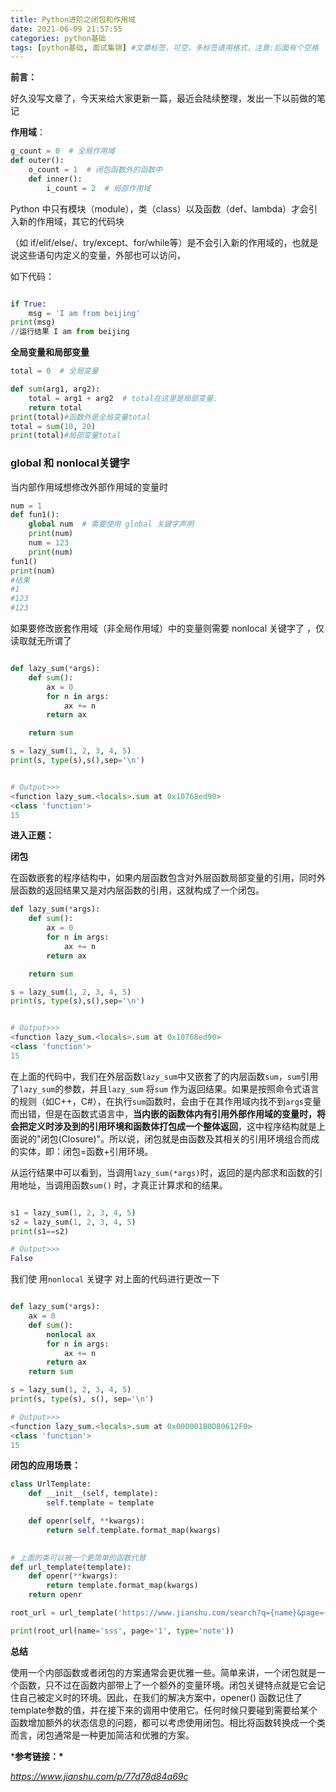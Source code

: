 ```yaml
---
title: Python进阶之闭包和作用域
date: 2021-06-09 21:57:55
categories: python基础
tags: [python基础, 面试集锦] #文章标签，可空，多标签请用格式，注意:后面有个空格
---
```




**前言：**

好久没写文章了，今天来给大家更新一篇，最近会陆续整理，发出一下以前做的笔记

<!--more-->



**作用域**：

```python
g_count = 0  # 全局作用域
def outer():
    o_count = 1  # 闭包函数外的函数中
    def inner():
        i_count = 2  # 局部作用域
```

Python 中只有模块（module），类（class）以及函数（def、lambda）才会引入新的作用域，其它的代码块

（如 if/elif/else/、try/except、for/while等）是不会引入新的作用域的，也就是说这些语句内定义的变量，外部也可以访问，

如下代码：



```python

if True:
    msg = 'I am from beijing'
print(msg)
//运行结果 I am from beijing

```

**全局变量和局部变量**

```python
total = 0  # 全局变量

def sum(arg1, arg2):
    total = arg1 + arg2  # total在这里是局部变量.
    return total
print(total)#函数外是全局变量total
total = sum(10, 20)
print(total)#局部变量total

```



### global 和 nonlocal关键字

当内部作用域想修改外部作用域的变量时

```python
num = 1
def fun1():
    global num  # 需要使用 global 关键字声明
    print(num) 
    num = 123
    print(num)
fun1()
print(num)
#结果
#1
#123
#123
```



如果要修改嵌套作用域（非全局作用域）中的变量则需要 nonlocal 关键字了 ，仅读取就无所谓了

```python

def lazy_sum(*args):
    def sum():
        ax = 0
        for n in args:
            ax += n
        return ax

    return sum

s = lazy_sum(1, 2, 3, 4, 5)
print(s, type(s),s(),sep='\n')


# Output>>>
<function lazy_sum.<locals>.sum at 0x10768ed90>
<class 'function'>
15
```



**进入正题：**

**闭包**

 在函数嵌套的程序结构中，如果内层函数包含对外层函数局部变量的引用，同时外层函数的返回结果又是对内层函数的引用，这就构成了一个闭包。

```python
def lazy_sum(*args):
    def sum():
        ax = 0
        for n in args:
            ax += n
        return ax

    return sum

s = lazy_sum(1, 2, 3, 4, 5)
print(s, type(s),s(),sep='\n')


# Output>>>
<function lazy_sum.<locals>.sum at 0x10768ed90>
<class 'function'>
15
```

在上面的代码中，我们在外层函数`lazy_sum`中又嵌套了的内层函数`sum`，`sum`引用了`lazy_sum`的参数，并且`lazy_sum` 将`sum` 作为返回结果。如果是按照命令式语言的规则（如C++，C#），在执行`sum`函数时，会由于在其作用域内找不到`args`变量而出错，但是在函数式语言中，**当内嵌的函数体内有引用外部作用域的变量时，将会把定义时涉及到的引用环境和函数体打包成一个整体返回**，这中程序结构就是上面说的"闭包(Closure)"。所以说，闭包就是由函数及其相关的引用环境组合而成的实体，即：闭包=函数+引用环境。

从运行结果中可以看到，当调用`lazy_sum(*args)`时，返回的是内部求和函数的引用地址，当调用函数`sum()` 时，才真正计算求和的结果。

```python

s1 = lazy_sum(1, 2, 3, 4, 5)
s2 = lazy_sum(1, 2, 3, 4, 5)
print(s1==s2)

# Output>>>
False
```



我们使 用`nonlocal` 关键字 对上面的代码进行更改一下

```python

def lazy_sum(*args):
    ax = 0
    def sum():
        nonlocal ax
        for n in args:
            ax += n
        return ax
    return sum

s = lazy_sum(1, 2, 3, 4, 5)
print(s, type(s), s(), sep='\n')

# Output>>>
<function lazy_sum.<locals>.sum at 0x000001B0D80612F0>
<class 'function'>
15
```

**闭包的应用场景：**

```python
class UrlTemplate:
    def __init__(self, template):
        self.template = template

    def openr(self, **kwargs):
        return self.template.format_map(kwargs)
    

# 上面的类可以被一个更简单的函数代替
def url_template(template):
    def openr(**kwargs):
        return template.format_map(kwargs)
    return openr

root_url = url_template('https://www.jianshu.com/search?q={name}&page={page}&type={type}')

print(root_url(name='sss', page='1', type='note'))
```



**总结**

使用一个内部函数或者闭包的方案通常会更优雅一些。简单来讲，一个闭包就是一个函数，只不过在函数内部带上了一个额外的变量环境。闭包关键特点就是它会记住自己被定义时的环境。因此，在我们的解决方案中，opener() 函数记住了template参数的值，并在接下来的调用中使用它。任何时候只要碰到需要给某个函数增加额外的状态信息的问题，都可以考虑使用闭包。相比将函数转换成一个类而言，闭包通常是一种更加简洁和优雅的方案。



***参考链接：\***

*https://www.jianshu.com/p/77d78d84a69c*
